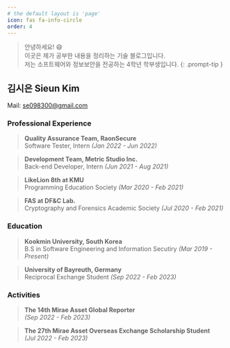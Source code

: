 ```yaml
---
# the default layout is 'page'
icon: fas fa-info-circle
order: 4
---
```


> 안녕하세요! 😄  
이곳은 제가 공부한 내용을 정리하는 기술 블로그입니다.  
저는 소프트웨어와 정보보안을 전공하는 4학년 학부생입니다.
{: .prompt-tip }


## 김시은 Sieun Kim
Mail: se098300@gmail.com
### Professional Experience
> **Quality Assurance Team, RaonSecure**  
Software Tester, Intern *(Jan 2022 - Jun 2022)*

> **Development Team, Metric Studio Inc.**  
Back-end Developer, Intern *(Jun 2021 - Aug 2021)*

> **LikeLion 8th at KMU**  
Programming Education Society *(Mar 2020 - Feb 2021)*

> **FAS at DF&C Lab.**  
Cryptography and Forensics Academic Society *(Jul 2020 - Feb 2021)*


### Education
> **Kookmin University, South Korea**   
B.S in Software Engineering and Information Secutiry *(Mar 2019 - Present)*

> **University of Bayreuth, Germany**  
Reciprocal Exchange Student *(Sep 2022 - Feb 2023)*


### Activities
> **The 14th Mirae Asset Global Reporter**   
*(Sep 2022 - Feb 2023)*

> **The 27th Mirae Asset Overseas Exchange Scholarship Student**  
*(Jul 2022 - Feb 2023)*


<!--
> Add Markdown syntax content to file `_tabs/about.md`{: .filepath } and it will show up on this page.
{: .prompt-tip }
-->